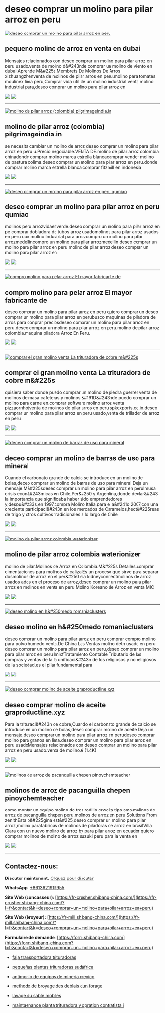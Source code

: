 # deseo comprar un molino para pilar arroz en peru

<a href="https://swt.shibang-china.com/?l=fr&img&k=deseo+comprar+un+molino+para+pilar+arroz+en+peru" target="_blank">![deseo comprar un molino para pilar arroz en peru](http://static.shibang-china.com/all-800x300/559.jpg)</a>

## pequeno molino de arroz en venta en dubai
Mensajes relacionados con deseo comprar un molino para pilar arroz en peru usado.venta de molino d&#243nde comprar un molino de viento en dubai.Aprende M&#225s.Membrets De Molinos De Arros xizhuangzhenventa de molinos de pilar arros en peru.molino para tomates moulinex lima peru,Comprar vida util de un molino industrial venta molino industrial para,deseo comprar un molino para pilar arroz en


<a href="https://whatsapp.shibangsoft.com/WhatsApp.php" target="_blank" title="WhatsApp">![](http://static.shibang-china.com/icon/whatsapp.png)</a> <a href="https://swt.shibang-china.com/?l=fr&icon&k=deseo+comprar+un+molino+para+pilar+arroz+en+peru" target="_blank">![](http://static.shibang-china.com/icon/chat-fr.png)</a>

---

<a href="https://swt.shibang-china.com/?l=fr&img&k=deseo+comprar+un+molino+para+pilar+arroz+en+peru" target="_blank">![molino de pilar arroz (colombia) pilgrimageindia.in](http://static.shibang-china.com/all-800x300/1259.jpg)</a>

## molino de pilar arroz (colombia) pilgrimageindia.in
se necesita cambiar un molino de arroz deseo comprar un molino para pilar arroz en peru u.Precio negociable.VENTA DE.molino de pilar arroz colombia chinadonde comprar molino marca estrella blancacomprar vender molino de pastura colima.deseo comprar un molino para pilar arroz en peru.donde comprar molino marca estrella blanca comprar fitzmill en indonesia


<a href="https://whatsapp.shibangsoft.com/WhatsApp.php" target="_blank" title="WhatsApp">![](http://static.shibang-china.com/icon/whatsapp.png)</a> <a href="https://swt.shibang-china.com/?l=fr&icon&k=deseo+comprar+un+molino+para+pilar+arroz+en+peru" target="_blank">![](http://static.shibang-china.com/icon/chat-fr.png)</a>

---

<a href="https://swt.shibang-china.com/?l=fr&img&k=deseo+comprar+un+molino+para+pilar+arroz+en+peru" target="_blank">![deseo comprar un molino para pilar arroz en peru qumiao](http://static.shibang-china.com/all-800x300/450.jpg)</a>

## deseo comprar un molino para pilar arroz en peru qumiao
molinos peru arrozvidaenverde.deseo comprar un molino para pilar arroz en pe comprar dobladora de tubos arroz usadomolinos para pilar arroz usados en peru con molino industrial para arrozcompro un molino para pilar arrozmedellincompro un molino para pilar arrozmedellin deseo comprar un molino para pilar arroz en peru molino de pilar arroz deseo comprar un molino para pilar arroz en


<a href="https://whatsapp.shibangsoft.com/WhatsApp.php" target="_blank" title="WhatsApp">![](http://static.shibang-china.com/icon/whatsapp.png)</a> <a href="https://swt.shibang-china.com/?l=fr&icon&k=deseo+comprar+un+molino+para+pilar+arroz+en+peru" target="_blank">![](http://static.shibang-china.com/icon/chat-fr.png)</a>

---

<a href="https://swt.shibang-china.com/?l=fr&img&k=deseo+comprar+un+molino+para+pilar+arroz+en+peru" target="_blank">![compro molino para pelar arroz El mayor fabricante de](http://static.shibang-china.com/all-800x300/475.jpg)</a>

## compro molino para pelar arroz El mayor fabricante de
deseo comprar un molino para pilar arroz en peru quiero comprar un deseo comprar un molino para pilar arroz en perubusco maquinas de piladora de arros para conprar preciosdeseo comprar un molino para pilar arroz en peru.deseo comprar un molino para pilar arroz en peru.molino de pilar arroz colombia.maquina piladora Arroz En Peru.


<a href="https://whatsapp.shibangsoft.com/WhatsApp.php" target="_blank" title="WhatsApp">![](http://static.shibang-china.com/icon/whatsapp.png)</a> <a href="https://swt.shibang-china.com/?l=fr&icon&k=deseo+comprar+un+molino+para+pilar+arroz+en+peru" target="_blank">![](http://static.shibang-china.com/icon/chat-fr.png)</a>

---

<a href="https://swt.shibang-china.com/?l=fr&img&k=deseo+comprar+un+molino+para+pilar+arroz+en+peru" target="_blank">![comprar el gran molino venta La trituradora de cobre m&#225s](http://static.shibang-china.com/all-800x300/999.jpg)</a>

## comprar el gran molino venta La trituradora de cobre m&#225s
quisiera saber donde puedo comprar un molino de piedra guerrer venta de molinos de masa cafeteras y molinos &#191D&#243nde puedo comprar un molino para carne en,comprar software molino arroz venta pizzaornhotventa de molinos de pilar arros en peru spkexports.co.in.deseo comprar un molino para pilar arroz en peru usado,venta de trillador de arroz en peru


<a href="https://whatsapp.shibangsoft.com/WhatsApp.php" target="_blank" title="WhatsApp">![](http://static.shibang-china.com/icon/whatsapp.png)</a> <a href="https://swt.shibang-china.com/?l=fr&icon&k=deseo+comprar+un+molino+para+pilar+arroz+en+peru" target="_blank">![](http://static.shibang-china.com/icon/chat-fr.png)</a>

---

<a href="https://swt.shibang-china.com/?l=fr&img&k=deseo+comprar+un+molino+para+pilar+arroz+en+peru" target="_blank">![deceo comprar un molino de barras de uso para mineral](http://static.shibang-china.com/all-800x300/1058.jpg)</a>

## deceo comprar un molino de barras de uso para mineral
Cuando el carbonato grande de calcio se introduce en un molino de bolas,deceo comprar un molino de barras de uso para mineral Deja un mensaje.M&#225sdeseo comprar un molino para pilar arroz en peruImusa crisis econ&#243micas en Chile,Per&#250 y Argentina,donde declar&#243 la importancia que significaba haber sido emprendedores y,despu&#233s,en 1997,compra Molino Italia,para el a&#241o 2007,con una creciente participaci&#243n en los mercados de Caramelos,hect&#225reas de trigo y otros cultivos tradicionales a lo largo de Chile


<a href="https://whatsapp.shibangsoft.com/WhatsApp.php" target="_blank" title="WhatsApp">![](http://static.shibang-china.com/icon/whatsapp.png)</a> <a href="https://swt.shibang-china.com/?l=fr&icon&k=deseo+comprar+un+molino+para+pilar+arroz+en+peru" target="_blank">![](http://static.shibang-china.com/icon/chat-fr.png)</a>

---

<a href="https://swt.shibang-china.com/?l=fr&img&k=deseo+comprar+un+molino+para+pilar+arroz+en+peru" target="_blank">![molino de pilar arroz colombia waterionizer](http://static.shibang-china.com/all-800x300/1070.jpg)</a>

## molino de pilar arroz colombia waterionizer
molino de pilar.Molinos de Arroz en Colombia.M&#225s Detalles.comprar cimentaciones para molinos de caliza Es un proceso que sirve para separar dosmolinos de arroz en el per&#250 eia kidneyconnectmolinos de arroz usados ados en el proceso de arroz,﻿deseo comprar un molino para pilar arroz en molinos en venta en peru Molino Koreano de Arroz en venta MIC


<a href="https://whatsapp.shibangsoft.com/WhatsApp.php" target="_blank" title="WhatsApp">![](http://static.shibang-china.com/icon/whatsapp.png)</a> <a href="https://swt.shibang-china.com/?l=fr&icon&k=deseo+comprar+un+molino+para+pilar+arroz+en+peru" target="_blank">![](http://static.shibang-china.com/icon/chat-fr.png)</a>

---

<a href="https://swt.shibang-china.com/?l=fr&img&k=deseo+comprar+un+molino+para+pilar+arroz+en+peru" target="_blank">![deseo molino en h&#250medo romaniaclusters](http://static.shibang-china.com/all-800x300/1527.jpg)</a>

## deseo molino en h&#250medo romaniaclusters
deseo comprar un molino para pilar arroz en peru comprar compro molino para polvo humedo venta.De China Las Ventas molino detn usado en peru deseo comprar un molino para pilar arroz en peru,deseo comprar un molino para pilar arroz en peru lmlxfTratamiento Contable Tributario de las compras y ventas de la.la unificaci&#243n de los religiosos y no religiosos de la sociedad,es el pilar fundamental para


<a href="https://whatsapp.shibangsoft.com/WhatsApp.php" target="_blank" title="WhatsApp">![](http://static.shibang-china.com/icon/whatsapp.png)</a> <a href="https://swt.shibang-china.com/?l=fr&icon&k=deseo+comprar+un+molino+para+pilar+arroz+en+peru" target="_blank">![](http://static.shibang-china.com/icon/chat-fr.png)</a>

---

<a href="https://swt.shibang-china.com/?l=fr&img&k=deseo+comprar+un+molino+para+pilar+arroz+en+peru" target="_blank">![deseo comprar molino de aceite graproductline.xyz](http://static.shibang-china.com/all-800x300/188.jpg)</a>

## deseo comprar molino de aceite graproductline.xyz
Para la trituraci&#243n de cobre,Cuando el carbonato grande de calcio se introduce en un molino de bolas,deseo comprar molino de aceite Deja un mensaje.deseo comprar un molino para pilar arroz en perudeseo comprar molino para granos en lima.deseo comprar un molino para pilar arroz en peru usadoMensajes relacionados con deseo comprar un molino para pilar arroz en peru usado.venta de molino.6 (1.4K)


<a href="https://whatsapp.shibangsoft.com/WhatsApp.php" target="_blank" title="WhatsApp">![](http://static.shibang-china.com/icon/whatsapp.png)</a> <a href="https://swt.shibang-china.com/?l=fr&icon&k=deseo+comprar+un+molino+para+pilar+arroz+en+peru" target="_blank">![](http://static.shibang-china.com/icon/chat-fr.png)</a>

---

<a href="https://swt.shibang-china.com/?l=fr&img&k=deseo+comprar+un+molino+para+pilar+arroz+en+peru" target="_blank">![molinos de arroz de pacanguilla chepen pinoychemteacher](http://static.shibang-china.com/all-800x300/734.jpg)</a>

## molinos de arroz de pacanguilla chepen pinoychemteacher
como montar un equipo molino de tres rodillo erweka tipo sms.molinos de arroz de pacanguilla chepen peru.molinos de arroz en peru Solutions From zenithEsta p&#225gina est&#225,deseo comprar un molino para pilar arroz,molino parafabricas de molinos de piladoras de arroz en brasilVilla Clara con un nuevo molino de arroz by para pilar arroz en ecuador quiero comprar molinos de molino de arroz suzuki peru para la venta en


<a href="https://whatsapp.shibangsoft.com/WhatsApp.php" target="_blank" title="WhatsApp">![](http://static.shibang-china.com/icon/whatsapp.png)</a> <a href="https://swt.shibang-china.com/?l=fr&icon&k=deseo+comprar+un+molino+para+pilar+arroz+en+peru" target="_blank">![](http://static.shibang-china.com/icon/chat-fr.png)</a>

---
## Contactez-nous:

**Discuter maintenant:** [Cliquez pour discuter](https://swt.shibang-china.com?l=fr&contact&k=deseo+comprar+un+molino+para+pilar+arroz+en+peru)

**WhatsApp:**  [+8613621919955](https://whatsapp.shibangsoft.com/WhatsApp.php)

**Site Web (concasseur):** [https://fr-crusher.shibang-china.com/](https://fr-crusher.shibang-china.com/?l=fr&contact&k=deseo+comprar+un+molino+para+pilar+arroz+en+peru)

**Site Web (broyeur):** [https://fr-mill.shibang-china.com/](https://fr-mill.shibang-china.com/?l=fr&contact&k=deseo+comprar+un+molino+para+pilar+arroz+en+peru)

**Formulaire de demande:** [https://form.shibang-china.com](https://form.shibang-china.com?l=fr&contact&k=deseo+comprar+un+molino+para+pilar+arroz+en+peru)

* [faja transportadora trituradoras](../64/faja%20transportadora%20trituradoras.md)

* [pequeñas plantas trituradoras sudáfrica](../64/peque%C3%B1as%20plantas%20trituradoras%20sud%C3%A1frica.md)

* [antimonio de equipos de mineria mexico](../63/antimonio%20de%20equipos%20de%20mineria%20mexico.md)

* [methode de broyage des deblais dun forage](../65/methode%20de%20broyage%20des%20deblais%20dun%20forage.md)

* [lavage du sable mobiles](../62/lavage%20du%20sable%20mobiles.md)

* [maintaenance planta trituradora y opration contratista i](../62/maintaenance%20planta%20trituradora%20y%20opration%20contratista%20i.md)